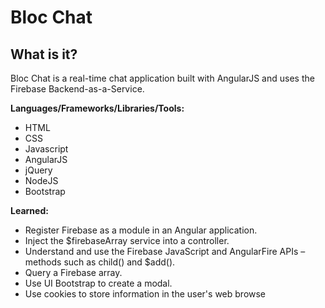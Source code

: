 # Bloc Chat

## What is it?

Bloc Chat is a real-time chat application built with AngularJS and uses the Firebase Backend-as-a-Service.

**Languages/Frameworks/Libraries/Tools:**
* HTML
* CSS
* Javascript
* AngularJS
* jQuery
* NodeJS
* Bootstrap

**Learned:**
* Register Firebase as a module in an Angular application.
* Inject the $firebaseArray service into a controller.
* Understand and use the Firebase JavaScript and AngularFire APIs – methods such as child() and $add().
* Query a Firebase array.
* Use UI Bootstrap to create a modal.
* Use cookies to store information in the user's web browse
